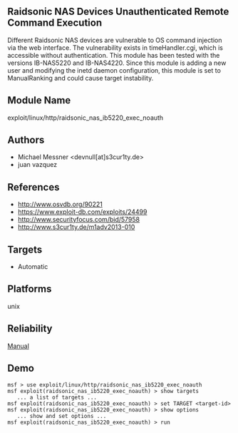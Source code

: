 ## Raidsonic NAS Devices Unauthenticated Remote Command Execution

Different Raidsonic NAS devices are vulnerable to OS command 
injection via the web interface. The vulnerability exists in 
timeHandler.cgi, which is accessible without authentication. 
This module has been tested with the versions IB-NAS5220 and 
IB-NAS4220. Since this module is adding a new user and 
modifying the inetd daemon configuration, this module is set 
to ManualRanking and could cause target instability.


## Module Name
exploit/linux/http/raidsonic_nas_ib5220_exec_noauth

## Authors
* Michael Messner <devnull[at]s3cur1ty.de>
* juan vazquez


## References
* http://www.osvdb.org/90221
* https://www.exploit-db.com/exploits/24499
* http://www.securityfocus.com/bid/57958
* http://www.s3cur1ty.de/m1adv2013-010



## Targets
* Automatic


## Platforms
unix

## Reliability
[Manual](https://github.com/rapid7/metasploit-framework/wiki/Exploit-Ranking)

## Demo

```
msf > use exploit/linux/http/raidsonic_nas_ib5220_exec_noauth
msf exploit(raidsonic_nas_ib5220_exec_noauth) > show targets
   ... a list of targets ...
msf exploit(raidsonic_nas_ib5220_exec_noauth) > set TARGET <target-id>
msf exploit(raidsonic_nas_ib5220_exec_noauth) > show options
   ... show and set options ...
msf exploit(raidsonic_nas_ib5220_exec_noauth) > run
```
    
    